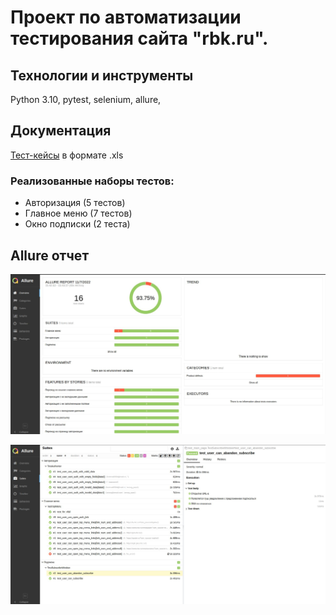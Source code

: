 # Проект по автоматизации тестирования сайта "rbk.ru".

## Технологии и инструменты
Python 3.10, pytest, selenium, allure, 

## Документация
[Тест-кейсы](https://github.com/Pavel-Py/rbk_auto_tests/blob/master/rbk_test_cases.xls "Тест-кейсы") в формате .xls
### Реализованные наборы тестов:
- Авторизация (5 тестов)
- Главное меню (7 тестов)
- Окно подписки (2 теста)

## Allure отчет
![Overview](https://github.com/Pavel-Py/rbk_auto_tests/blob/update_readme/images/report1.jpg "")

![suites](https://github.com/Pavel-Py/rbk_auto_tests/blob/update_readme/images/report2.jpg "")
 
